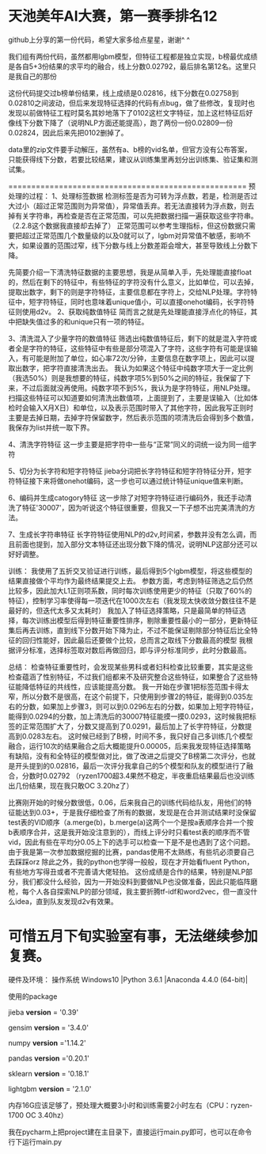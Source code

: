 # 天池美年AI大赛，第一赛季排名12
github上分享的第一份代码，希望大家多给点星星，谢谢^ ^

我们组有两份代码，虽然都用lgbm模型，但特征工程都是独立实现，b榜最优成绩是各自5+3份结果的求平均的融合，线上分数0.02792，最后排名第12名。这里只是我自己的那份

这份代码提交过b榜单份结果，线上成绩是0.02816，线下分数在0.02758到0.02810之间波动，但后来发现特征选择的代码有点bug，做了些修改，复现时也发现以前做特征工程时莫名其妙地落下了0102这栏文字特征，加上这栏特征后好像线下分数下降了（说明NLP方面还能提高），跑了两份一份0.02809一份0.02824，因此后来先把0102删掉了。

data里的zip文件要手动解压，虽然有a、b榜的vid名单，但官方没有公布答案，只能获得线下分数，若要比较结果，建议从训练集里再划分出训练集、验证集和测试集。

====================================================
预处理的过程：
1、处理标签数据
检测标签是否为可转为浮点数，若是，检测是否过大过小（超过正常范围则为异常值），异常值丢弃。若无法直接转为浮点数，则去掉有关字符串，再检查是否在正常范围，可以先把数据扫描一遍获取这些字符串。（2.2.8这个数据我直接却去掉了）
正常范围可以参考生理指标，但这份数据只需要把超过正常范围几个数量级的以及0就可以了，lgbm对异常值不敏感，影响不大，如果设置的范围过窄，线下分数与线上分数差距会增大，甚至导致线上分数下降。


先简要介绍一下清洗特征数据的主要思想，我是从简单入手，先处理能直接float的，然后在剩下的特征中，有些特征的字符没有什么意义，比如单位，可以去掉，提取出数字，剩下的则是字符特征，主要信息都在字符上，交给NLP处理。字符特征中，短字符特征，同时也意味着unique值小，可以直接onehot编码，长字符特征则使用d2v。
2、获取纯数值特征
简而言之就是先处理能直接浮点化的特征，其中把缺失值过多的和unique只有一项的特征。

3、清洗混入了少量字符的数值特征
筛选出纯数值特征后，剩下的就是混入字符或者全是字符的特征，这些特征中有些是部分项混入了字符，这些字符有可能是误输入，有可能是附加了单位，如心率72次/分钟，主要信息在数字项上，因此可以提取出数字，把字符直接清洗出去。
我认为如果这个特征中纯数字项大于一定比例（我选50%）则是我想要的特征，纯数字项5%到50%之间的特征，我保留了下来，不过后面就没再使用。纯数字项不到5%，我认为是字符特征，用NLP处理。
扫描这些特征可以知道要如何清洗出数值项，上面提到了，主要是误输入（比如体检时会输入X月X日）和单位，以及表示范围时带入了其他字符，因此我写正则时主要是去掉日期，去掉字符保留数字，然后表示范围的项清洗后会得到多个数值，我保存为list并统一取下界。

4、清洗字符特征
这一步主要是把字符中一些与“正常”同义的词统一设为同一组字符

5、切分为长字符和短字符特征
jieba分词把长字符特征和短字符特征分开，短字符特征接下来将做onehot编码，这一步也可以通过统计特征unique值来判断。

6、编码并生成catogory特征
这一步除了对短字符特征进行编码外，我还手动清洗了特征'30007'，因为听说这个特征很重要，但我又一下子想不出完美清洗的方法。

7、生成长字符串特征
长字符特征使用NLP的d2v,时间紧，参数并没有怎么调，而且前面也提到，加入部分文本特征还出现分数下降的情况，说明NLP这部分还可以好好调整。

训练：
我使用了五折交叉验证进行训练，最后得到5个lgbm模型，将这些模型的结果直接做个平均作为最终结果提交上去。
参数方面，考虑到特征筛选之后仍然比较多，因此加大L1正则项系数，同时每次训练使用更少的特征（只取了60%的特征），控制学习率使得每一项迭代在1000次左右（我发现太快收敛分数往往不是最好的，但迭代太多又太耗时）
我加入了特征选择策略，只是最简单的特征选择，每次训练出模型后得到特征重要性排序，剔除重要性最小的一部分，更新特征集后再去训练，直到线下分数开始下降为止，不过不能保证剔除部分特征后比全特征的回归性能好，因此最后还要做个比较，总而言之取线下分数最高的模型
我根据评分标准，选择标签取对数后再做回归，即与评分标准同步，此时分数最高。



总结：
检查特征重要性时，会发现某些男科或者妇科检查比较重要，其实是这些检查蕴涵了性别特征，不过我们组都来不及研究整合这些特征，如果整合了这些特征能降低特征的共线性，应该能提高分数。
我一开始在步骤1把标签范围卡得太窄，所以分数不是很高，在这个前提下，只使用到步骤2的特征，能得到0.035左右的分数，如果加上步骤3，则可以到0.0296左右的分数，如果加上短字符特征，能得到0.0294的分数，加上清洗后的30007特征能摸一摸0.0293，这时候我把标签的正常范围扩大了，分数又提高到了0.0291，最后加上了长字符特征，分数提高到0.0283左右。
这时候已经到了B榜，时间不多，我只好自己多训练几个模型融合，运行10次的结果融合之后大概能提升0.00005，后来我发现特征选择策略有缺陷，没有和全特征的模型做对比，做了改进之后提交了B榜第二次评分，也就是开头提到的0.02816，最后一次评分我拿自己的5个模型和队友的模型进行了融合，分数时0.02792
（ryzen1700超3.4果然不稳定，半夜重启结果最后也没训练出几份结果，现在我只敢OC 3.20hz了）

比赛刚开始的时候分数很低，0.06，后来我自己的训练代码给队友，用他们的特征能达到0.03+，于是我仔细检查了所有的数据，发现是在合并测试结果时没保留test表的VID顺序（a.merge(b)，b.merge(a)这两个一个是按a表顺序合并一个按b表顺序合并，这是我开始没注意到的），而线上评分时只看test表的顺序而不管vid，因此有些在平均分0.05上下的选手可以检查一下是不是也遇到了这个问题。由于我是第一次参加数据挖掘的比赛，pandas使用不太熟练，有些坑必须要自己去踩踩orz
除此之外，我的python也学得一般般，现在才开始看fluent Python，有些地方写得丑或者不完善请大佬轻拍。
这份成绩是合作的结果，特别是NLP部分，我们都没什么经验，因为一开始没料到要做NLP也没做准备，因此只能临阵磨枪，每个人各自探索NLP的部分领域，我主要折腾tf-idf和word2vec，但一直没什么idea，直到队友发现d2v有效果。

可惜五月下旬实验室有事，无法继续参加复赛。
====================================================
硬件及环境：
操作系统 Windows10 |Python 3.6.1 |Anaconda 4.4.0 (64-bit)|

使用的package

jieba  __version__ = '0.39'

gensim __version__ = '3.4.0'

numpy __version__ ='1.14.2'

pandas __version__ ='0.20.1'

sklearn __version__ = '0.18.1'

lightgbm __version__ = '2.1.0'

内存16G应该足够了，预处理大概要3小时和训练需要2小时左右（CPU：ryzen-1700 OC 3.40hz）

我在pycharm上把project建在主目录下，直接运行main.py即可，也可以在命令行下运行main.py
